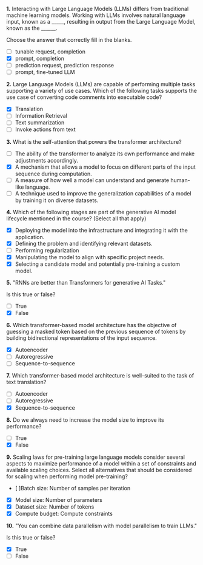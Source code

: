 **1.** Interacting with Large Language Models (LLMs) differs from traditional machine learning models. Working with LLMs involves natural language input, known as a _____, resulting in output from the Large Language Model, known as the ______.

Choose the answer that correctly fill in the blanks.
- [ ] tunable request, completion
- [x] prompt, completion
- [ ] prediction request, prediction response
- [ ] prompt, fine-tuned LLM

**2.** Large Language Models (LLMs) are capable of performing multiple tasks supporting a variety of use cases. Which of the following tasks supports the use case of converting code comments into executable code?
- [x] Translation
- [ ] Information Retrieval
- [ ] Text summarization
- [ ] Invoke actions from text

**3.** What is the self-attention that powers the transformer architecture?
- [ ] The ability of the transformer to analyze its own performance and make adjustments accordingly.
- [x] A mechanism that allows a model to focus on different parts of the input sequence during computation.
- [ ] A measure of how well a model can understand and generate human-like language.
- [ ] A technique used to improve the generalization capabilities of a model by training it on diverse datasets.

**4.** Which of the following stages are part of the generative AI model lifecycle mentioned in the course? (Select all that apply)
- [x] Deploying the model into the infrastructure and integrating it with the application.
- [x] Defining the problem and identifying relevant datasets.
- [ ] Performing regularization
- [x] Manipulating the model to align with specific project needs.
- [x] Selecting a candidate model and potentially pre-training a custom model.

**5.** "RNNs are better than Transformers for generative AI Tasks."

Is this true or false?
- [ ] True
- [x] False

**6.** Which transformer-based model architecture has the objective of guessing a masked token based on the previous sequence of tokens by building bidirectional representations of the input sequence.
- [x] Autoencoder
- [ ] Autoregressive
- [ ] Sequence-to-sequence

**7.** Which transformer-based model architecture is well-suited to the task of text translation?
- [ ] Autoencoder
- [ ] Autoregressive
- [x] Sequence-to-sequence

**8.** Do we always need to increase the model size to improve its performance?
- [ ] True
- [x] False

**9.** Scaling laws for pre-training large language models consider several aspects to maximize performance of a model within a set of constraints and available scaling choices. Select all alternatives that should be considered for scaling when performing model pre-training?
- [ ]Batch size: Number of samples per iteration 
- [x] Model size: Number of parameters
- [x] Dataset size: Number of tokens
- [x] Compute budget: Compute constraints

**10.** "You can combine data parallelism with model parallelism to train LLMs."

Is this true or false?
- [x] True
- [ ] False
